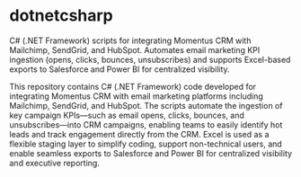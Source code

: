 # dotnetcsharp
C# (.NET Framework) scripts for integrating Momentus CRM with Mailchimp, SendGrid, and HubSpot. Automates email marketing KPI ingestion (opens, clicks, bounces, unsubscribes) and supports Excel-based exports to Salesforce and Power BI for centralized visibility.

This repository contains C# (.NET Framework) code developed for integrating Momentus CRM with email marketing platforms including Mailchimp, SendGrid, and HubSpot. The scripts automate the ingestion of key campaign KPIs—such as email opens, clicks, bounces, and unsubscribes—into CRM campaigns, enabling teams to easily identify hot leads and track engagement directly from the CRM.
Excel is used as a flexible staging layer to simplify coding, support non-technical users, and enable seamless exports to Salesforce and Power BI for centralized visibility and executive reporting.

